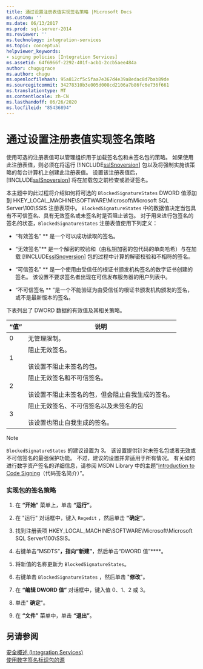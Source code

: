 ```yaml
---
title: 通过设置注册表值实现签名策略 |Microsoft Docs
ms.custom: ''
ms.date: 06/13/2017
ms.prod: sql-server-2014
ms.reviewer: ''
ms.technology: integration-services
ms.topic: conceptual
helpviewer_keywords:
- signing policies [Integration Services]
ms.assetid: 64f6966f-2292-401f-acb1-2ccb5aee484a
author: chugugrace
ms.author: chugu
ms.openlocfilehash: 95a812cf5c5faa7e367d4e39a8edac8d7bab89de
ms.sourcegitcommit: 34278310b3e005d008cd2106a7b86fc6e736f661
ms.translationtype: MT
ms.contentlocale: zh-CN
ms.lasthandoff: 06/26/2020
ms.locfileid: "85436894"
---
```

# <a name="implement-a-signing-policy-by-setting-a-registry-value"></a>通过设置注册表值实现签名策略
  使用可选的注册表值可以管理组织用于加载签名包和未签名包的策略。 如果使用此注册表值，则必须在将运行 [!INCLUDE[ssISnoversion](../includes/ssisnoversion-md.md)] 包以及将强制实施该策略的每台计算机上创建此注册表值。 设置该注册表值后， [!INCLUDE[ssISnoversion](../includes/ssisnoversion-md.md)] 将在加载包之前检查或验证签名。  
  
 本主题中的此过程将介绍如何将可选的 `BlockedSignatureStates` DWORD 值添加到 HKEY_LOCAL_MACHINE\SOFTWARE\Microsoft\Microsoft SQL Server\100\SSIS 注册表项中。 `BlockedSignatureStates` 中的数据值决定当包具有不可信签名、具有无效签名或未签名时是否阻止该包。 对于用来进行包签名的签名的状态，`BlockedSignatureStates` 注册表值使用下列定义：  
  
-   “有效签名” ** 是一个可以成功读取的签名。  
  
-   “无效签名”** 是一个解密的校验和（由私钥加密的包代码的单向哈希）与在加载 [!INCLUDE[ssISnoversion](../includes/ssisnoversion-md.md)] 包的过程中计算的解密校验和不相符的签名。  
  
-   “可信签名” ** 是一个使用由受信任的根证书颁发机构签名的数字证书创建的签名。 该设置不要求签名者出现在可信发布服务器的用户列表中。  
  
-   “不可信签名 ** ”是一个不能验证为由受信任的根证书颁发机构颁发的签名，或不是最新版本的签名。  
  
 下表列出了 DWORD 数据的有效值及其相关策略。  
  
|“值”|说明|  
|-----------|-----------------|  
|0|无管理限制。|  
|1|阻止无效签名。<br /><br /> 该设置不阻止未签名的包。|  
|2|阻止无效签名和不可信签名。<br /><br /> 该设置不阻止未签名的包，但会阻止自我生成的签名。|  
|3|阻止无效签名、不可信签名以及未签名的包<br /><br /> 该设置也阻止自我生成的签名。|  
  
> [!NOTE]  
>  `BlockedSignatureStates` 的建议设置为 3。 该设置提供针对未签名包或者无效或不可信签名的最强保护功能。 不过，建议的设置并非适用于所有情况。 有关如何进行数字资产签名的详细信息，请参阅 MSDN Library 中的主题“[Introduction to Code Signing](https://go.microsoft.com/fwlink/?LinkId=51414)（代码签名简介）”。  
  
### <a name="to-implement-a-signing-policy-for-packages"></a>实现包的签名策略  
  
1.  在 **“开始”** 菜单上，单击 **“运行”**。  
  
2.  在 "运行" 对话框中，键入 `Regedit` ，然后单击 **"确定"**。  
  
3.  找到注册表项 HKEY_LOCAL_MACHINE\SOFTWARE\Microsoft\Microsoft SQL Server\100\SSIS。  
  
4.  右键单击“MSDTS”****，指向“新建”****，然后单击“DWORD 值”****。  
  
5.  将新值的名称更新为 `BlockedSignatureStates`。  
  
6.  右键单击 `BlockedSignatureStates` ，然后单击 "**修改**"。  
  
7.  在 **“编辑 DWORD 值”** 对话框中，键入值 0、1、2 或 3。  
  
8.  单击" **确定**"。  
  
9. 在 **“文件”** 菜单中，单击 **“退出”**。  
  
## <a name="see-also"></a>另请参阅  
 [安全概述 &#40;Integration Services&#41;](security/security-overview-integration-services.md)   
 [使用数字签名标识包的源](security/identify-the-source-of-packages-with-digital-signatures.md)  
  
  
